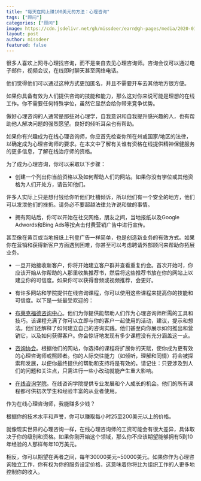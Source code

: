 ```yaml
---
title: "每天在网上赚100美元的方法：心理咨询"
tags: ["顾问"]
categories: ["顾问"]
image: https://cdn.jsdelivr.net/gh/missdeer/earn@gh-pages/media/2020-01-11/online-counselor.jpg
layout: post
author: missdeer
featured: false
---
```

很多人喜欢上网寻心理找咨询，而不是亲自去见心理咨询师。咨询会议可以通过电子邮件，视频会议，在线即时聊天甚至网络电话。

他们觉得他们可以通过这种方式更加匿名，并且不需要开车去其他地方很方便。

如果你具备有效为人们提供咨询的技能和能力，那么这对你来说可能是理想的在线工作。你不需要任何特殊学位，虽然它显然会给你带来竞争优势。

做好心理咨询的人通常是那些对心理学，自我意识和自我提升感兴趣的人，也有帮助他人解决问题的强烈愿望。良好的倾听耳朵也有帮助。

如果你有兴趣成为在线心理咨询师，你应首先检查你所在州或国家/地区的法律，以确定成为心理咨询师的要求。在本文中了解有关谁有资格在线提供精神保健服务的更多信息，了解在线治疗师的资格。

为了成为心理咨询，你可以采取以下步骤：

* 创建一个列出你当前资格以及如何帮助人们的网站。如果你没有学位或其他资格为人们开处方，请告知他们。

许多人实际上只是想付钱给你听他们吐槽倾诉，所以他们有一个安全的地方，他们可以发泄他们的挫折。请务必不要超越法律允许说和做的事情。
 
* 拥有网站后，你可以开始在社交网络，朋友之间，当地报纸以及Google Adwords和Bing Ads等按点击付费营销广告中进行宣传。

甚至像在黄页或当地报纸上刊登广告一样简单，也是创造新业务的有效方式。如果你在营销和获得新客户方面遇到困难，你甚至可以考虑聘请外部顾问来帮助你拓展业务。

* 一旦开始接收新客户，你将开始建立客户群并查看重复约会。首次开始时，你应该开始从你帮助的人那里收集推荐书，然后将这些推荐书放在你的网站上以建立你的可信度。如果你可以获得音频或视频推荐，会更好。

* 有许多网站和学院提供在线咨询课程，你可以使用这些课程来提高你的技能和可信度。以下是一些最受欢迎的：
 
 - [布莱克福德咨询中心](https://www.inst.org/counselling-courses/about.htm)。他们为你提供能帮助人们作为心理咨询师所需的工具和技巧。该课程充满了你可以立即与你的客户一起使用的活动，建议，提示和想法。他们还解释了如何建立自己的咨询实践。他们甚至向你展示如何推出和营销它，以及如何获得客户。你会惊讶地发现有多少课程没有充分涵盖这一点。

 - [咨询协会](https://www.instituteofcounselling.org.uk)。根据他们的网站，你选择的课程将扩展你的天赋，使你成为更有效的心理咨询师或照顾者。你的人际交往能力（如倾听，理解和同情）将会被探索和发展，以便你最终提供的帮助和支持将是有效的。请记住：只要涉及到人们的问题和关注点，只需进行一些小改动就能产生重大影响。

 - [在线咨询学院](https://onlinecounsellingcollege.com)。在线咨询学院提供专业发展和个人成长的机会。他们的所有课程都可供初次学生和经验丰富的从业者使用。

作为在线心理咨询师，我能赚多少钱？

根据你的技术水平和声誉，你可以赚取每小时25至200美元以上的价格。

就像现实世界的心理咨询一样，在线心理咨询师的工资可能会有很大差异，具体取决于你的级别和资格。如果你刚开始这个领域，那么你不应该期望能够拥有5到10年经验的人那样每年10万美元。

相反，你可以期望在两者之间，每年30000美元~50000美元。如果你作为心理咨询独立工作，你有权为你的服务设定价格，这意味着你将比为组织工作的人更多地控制你的收入。  